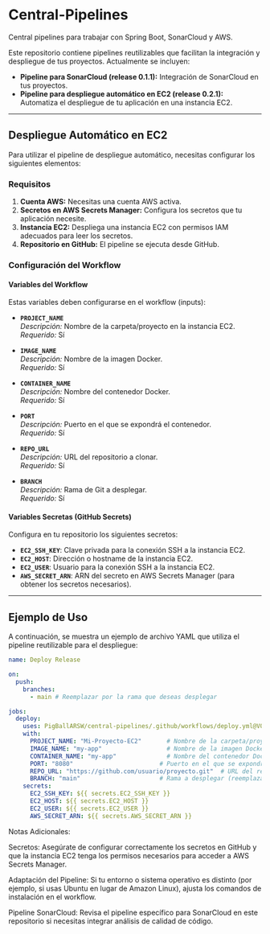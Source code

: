 # Central-Pipelines

Central pipelines para trabajar con Spring Boot, SonarCloud y AWS.

Este repositorio contiene pipelines reutilizables que facilitan la integración y despliegue de tus proyectos. Actualmente se incluyen:

- **Pipeline para SonarCloud (release 0.1.1):** Integración de SonarCloud en tus proyectos.
- **Pipeline para despliegue automático en EC2 (release 0.2.1):** Automatiza el despliegue de tu aplicación en una instancia EC2.

---

## Despliegue Automático en EC2

Para utilizar el pipeline de despliegue automático, necesitas configurar los siguientes elementos:

### Requisitos

1. **Cuenta AWS:** Necesitas una cuenta AWS activa.
2. **Secretos en AWS Secrets Manager:** Configura los secretos que tu aplicación necesite.
3. **Instancia EC2:** Despliega una instancia EC2 con permisos IAM adecuados para leer los secretos.
4. **Repositorio en GitHub:** El pipeline se ejecuta desde GitHub.

### Configuración del Workflow

#### Variables del Workflow

Estas variables deben configurarse en el workflow (inputs):

- **`PROJECT_NAME`**  
  *Descripción:* Nombre de la carpeta/proyecto en la instancia EC2.  
  *Requerido:* Sí

- **`IMAGE_NAME`**  
  *Descripción:* Nombre de la imagen Docker.  
  *Requerido:* Sí

- **`CONTAINER_NAME`**  
  *Descripción:* Nombre del contenedor Docker.  
  *Requerido:* Sí

- **`PORT`**  
  *Descripción:* Puerto en el que se expondrá el contenedor.  
  *Requerido:* Sí

- **`REPO_URL`**  
  *Descripción:* URL del repositorio a clonar.  
  *Requerido:* Sí

- **`BRANCH`**  
  *Descripción:* Rama de Git a desplegar.  
  *Requerido:* Sí

#### Variables Secretas (GitHub Secrets)

Configura en tu repositorio los siguientes secretos:

- **`EC2_SSH_KEY`**: Clave privada para la conexión SSH a la instancia EC2.
- **`EC2_HOST`**: Dirección o hostname de la instancia EC2.
- **`EC2_USER`**: Usuario para la conexión SSH a la instancia EC2.
- **`AWS_SECRET_ARN`**: ARN del secreto en AWS Secrets Manager (para obtener los secretos necesarios).

---

## Ejemplo de Uso

A continuación, se muestra un ejemplo de archivo YAML que utiliza el pipeline reutilizable para el despliegue:

```yaml
name: Deploy Release

on:
  push:
    branches:
      - main # Reemplazar por la rama que deseas desplegar

jobs:
  deploy:
    uses: PigBallARSW/central-pipelines/.github/workflows/deploy.yml@V0.2.0
    with:
      PROJECT_NAME: "Mi-Proyecto-EC2"       # Nombre de la carpeta/proyecto en la instancia EC2
      IMAGE_NAME: "my-app"                  # Nombre de la imagen Docker
      CONTAINER_NAME: "my-app"              # Nombre del contenedor Docker
      PORT: "8080"                        # Puerto en el que se expondrá el contenedor
      REPO_URL: "https://github.com/usuario/proyecto.git"  # URL del repositorio a desplegar
      BRANCH: "main"                      # Rama a desplegar (reemplaza si es necesario)
    secrets:
      EC2_SSH_KEY: ${{ secrets.EC2_SSH_KEY }}
      EC2_HOST: ${{ secrets.EC2_HOST }}
      EC2_USER: ${{ secrets.EC2_USER }}
      AWS_SECRET_ARN: ${{ secrets.AWS_SECRET_ARN }}
```

Notas Adicionales:

Secretos: Asegúrate de configurar correctamente los secretos en GitHub y que la instancia EC2 tenga los permisos necesarios para acceder a AWS Secrets Manager.

Adaptación del Pipeline: Si tu entorno o sistema operativo es distinto (por ejemplo, si usas Ubuntu en lugar de Amazon Linux), ajusta los comandos de instalación en el workflow.

Pipeline SonarCloud: Revisa el pipeline específico para SonarCloud en este repositorio si necesitas integrar análisis de calidad de código.
